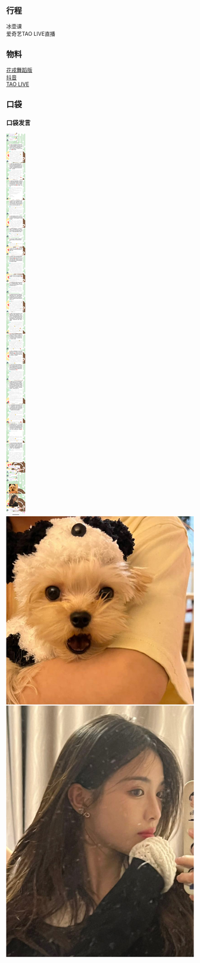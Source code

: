 ## 行程
冰壶课<br>
爱奇艺TAO LIVE直播

## 物料
[花戎舞蹈版](https://weibo.com/2689280541/L1S3oCvDI)<br>
[抖音](https://www.douyin.com/video/7031548663134539021)<br>
[TAO LIVE](https://www.iqiyi.com/v_26cxipz1klw.html)
## 口袋
### 口袋发言
![口袋发言](./pocket48/imgs/messages1.jpeg)<br>
![口袋发言](./pocket48/imgs/P1.jpeg)<br>
![口袋发言](./pocket48/imgs/P2.jpeg)<br>
